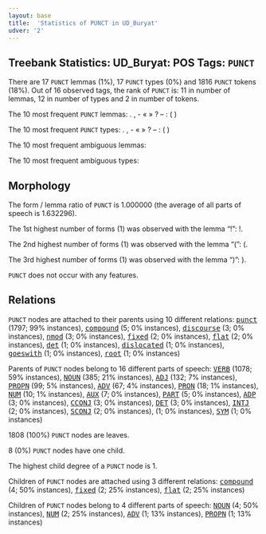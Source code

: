 ```yaml
---
layout: base
title:  'Statistics of PUNCT in UD_Buryat'
udver: '2'
---
```


## Treebank Statistics: UD_Buryat: POS Tags: `PUNCT`

There are 17 `PUNCT` lemmas (1%), 17 `PUNCT` types (0%) and 1816 `PUNCT` tokens (18%).
Out of 16 observed tags, the rank of `PUNCT` is: 11 in number of lemmas, 12 in number of types and 2 in number of tokens.

The 10 most frequent `PUNCT` lemmas: . , - « » ? – : ( )

The 10 most frequent `PUNCT` types:  . , - « » ? – : ( )

The 10 most frequent ambiguous lemmas: 

The 10 most frequent ambiguous types:  



## Morphology

The form / lemma ratio of `PUNCT` is 1.000000 (the average of all parts of speech is 1.632296).

The 1st highest number of forms (1) was observed with the lemma “!”: !.

The 2nd highest number of forms (1) was observed with the lemma “(”: (.

The 3rd highest number of forms (1) was observed with the lemma “)”: ).

`PUNCT` does not occur with any features.


## Relations

`PUNCT` nodes are attached to their parents using 10 different relations: <tt><a href="bxr-dep-punct.html">punct</a></tt> (1797; 99% instances), <tt><a href="bxr-dep-compound.html">compound</a></tt> (5; 0% instances), <tt><a href="bxr-dep-discourse.html">discourse</a></tt> (3; 0% instances), <tt><a href="bxr-dep-nmod.html">nmod</a></tt> (3; 0% instances), <tt><a href="bxr-dep-fixed.html">fixed</a></tt> (2; 0% instances), <tt><a href="bxr-dep-flat.html">flat</a></tt> (2; 0% instances), <tt><a href="bxr-dep-det.html">det</a></tt> (1; 0% instances), <tt><a href="bxr-dep-dislocated.html">dislocated</a></tt> (1; 0% instances), <tt><a href="bxr-dep-goeswith.html">goeswith</a></tt> (1; 0% instances), <tt><a href="bxr-dep-root.html">root</a></tt> (1; 0% instances)

Parents of `PUNCT` nodes belong to 16 different parts of speech: <tt><a href="bxr-pos-VERB.html">VERB</a></tt> (1078; 59% instances), <tt><a href="bxr-pos-NOUN.html">NOUN</a></tt> (385; 21% instances), <tt><a href="bxr-pos-ADJ.html">ADJ</a></tt> (132; 7% instances), <tt><a href="bxr-pos-PROPN.html">PROPN</a></tt> (99; 5% instances), <tt><a href="bxr-pos-ADV.html">ADV</a></tt> (67; 4% instances), <tt><a href="bxr-pos-PRON.html">PRON</a></tt> (18; 1% instances), <tt><a href="bxr-pos-NUM.html">NUM</a></tt> (10; 1% instances), <tt><a href="bxr-pos-AUX.html">AUX</a></tt> (7; 0% instances), <tt><a href="bxr-pos-PART.html">PART</a></tt> (5; 0% instances), <tt><a href="bxr-pos-ADP.html">ADP</a></tt> (3; 0% instances), <tt><a href="bxr-pos-CCONJ.html">CCONJ</a></tt> (3; 0% instances), <tt><a href="bxr-pos-DET.html">DET</a></tt> (3; 0% instances), <tt><a href="bxr-pos-INTJ.html">INTJ</a></tt> (2; 0% instances), <tt><a href="bxr-pos-SCONJ.html">SCONJ</a></tt> (2; 0% instances),  (1; 0% instances), <tt><a href="bxr-pos-SYM.html">SYM</a></tt> (1; 0% instances)

1808 (100%) `PUNCT` nodes are leaves.

8 (0%) `PUNCT` nodes have one child.

The highest child degree of a `PUNCT` node is 1.

Children of `PUNCT` nodes are attached using 3 different relations: <tt><a href="bxr-dep-compound.html">compound</a></tt> (4; 50% instances), <tt><a href="bxr-dep-fixed.html">fixed</a></tt> (2; 25% instances), <tt><a href="bxr-dep-flat.html">flat</a></tt> (2; 25% instances)

Children of `PUNCT` nodes belong to 4 different parts of speech: <tt><a href="bxr-pos-NOUN.html">NOUN</a></tt> (4; 50% instances), <tt><a href="bxr-pos-NUM.html">NUM</a></tt> (2; 25% instances), <tt><a href="bxr-pos-ADV.html">ADV</a></tt> (1; 13% instances), <tt><a href="bxr-pos-PROPN.html">PROPN</a></tt> (1; 13% instances)

